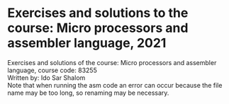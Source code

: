 # Exercises and solutions to the course: Micro processors and assembler language, 2021 <br />
Exercises and solutions of the course: Micro processors and assembler language, course code: 83255 <br />
Written by: Ido Sar Shalom <br />
Note that when running the asm code an error can occur because the file name may be too long, so renaming may be necessary.
